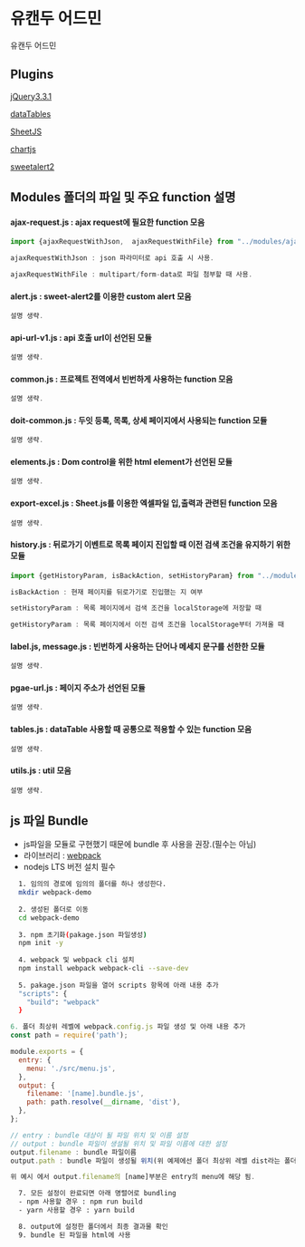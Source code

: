 
# 유캔두 어드민
유캔두 어드민

## Plugins
[jQuery3.3.1](https://jquery.com/)

[dataTables](https://datatables.net/)

[SheetJS](https://sheetjs.com/)

[chartjs](https://www.chartjs.org/)

[sweetalert2](https://sweetalert2.github.io/)

## Modules 폴더의 파일 및 주요 function 설명

#### ajax-request.js : ajax request에 필요한 function 모음
```javascript
import {ajaxRequestWithJson,  ajaxRequestWithFile} from "../modules/ajax-request.js";

ajaxRequestWithJson : json 파라미터로 api 호출 시 사용.

ajaxRequestWithFile : multipart/form-data로 파일 첨부할 때 사용.
```

#### alert.js : sweet-alert2를 이용한 custom alert 모음
```javascript
설명 생략.
```

#### api-url-v1.js : api 호출 url이 선언된 모듈
```javascript
설명 생략.
```

#### common.js : 프로젝트 전역에서 빈번하게 사용하는 function 모음
```javascript
설명 생략.
```

#### doit-common.js : 두잇 등록, 목록, 상세 페이지에서 사용되는 function 모듈
```javascript
설명 생략.
```

#### elements.js : Dom control을 위한 html element가 선언된 모듈
```javascript
설명 생략.
```

#### export-excel.js : Sheet.js를 이용한 엑셀파일 입,출력과 관련된 function 모음
```javascript
설명 생략.
```

#### history.js : 뒤로가기 이벤트로 목록 페이지 진입할 때 이전 검색 조건을 유지하기 위한 모듈
```javascript
import {getHistoryParam, isBackAction, setHistoryParam} from "../modules/history.js";

isBackAction : 현재 페이지를 뒤로가기로 진입했는 지 여부

setHistoryParam : 목록 페이지에서 검색 조건을 localStorage에 저장할 때

getHistoryParam : 목록 페이지에서 이전 검색 조건을 localStorage부터 가져올 때

```

#### label.js, message.js : 빈번하게 사용하는 단어나 메세지 문구를 선한한 모듈
```javascript
설명 생략.
```

#### pgae-url.js : 페이지 주소가 선언된 모듈
```javascript
설명 생략.
```

#### tables.js : dataTable 사용할 때 공통으로 적용할 수 있는 function 모음
```javascript
설명 생략.
```

#### utils.js : util 모음
```javascript
설명 생략.
```
## js 파일 Bundle
* js파일을 모듈로 구현했기 때문에 bundle 후 사용을 권장.(필수는 아님)
* 라이브러리 : [webpack](https://webpack.js.org/)
* nodejs LTS 버전 설치 필수
```bash
  1. 임의의 경로에 임의의 폴더를 하나 생성한다.
  mkdir webpack-demo
  
  2. 생성된 폴더로 이동
  cd webpack-demo
  
  3. npm 초기화(pakage.json 파일생성)
  npm init -y
  
  4. webpack 및 webpack cli 설치
  npm install webpack webpack-cli --save-dev
  
  5. pakage.json 파일을 열어 scripts 항목에 아래 내용 추가
  "scripts": {
    "build": "webpack"
  }
```
```javascript
6. 폴더 최상위 레벨에 webpack.config.js 파일 생성 및 아래 내용 추가
const path = require('path');

module.exports = {
  entry: {
    menu: './src/menu.js',
  },
  output: {
    filename: '[name].bundle.js',
    path: path.resolve(__dirname, 'dist'),
  },
};

// entry : bundle 대상이 될 파일 위치 및 이름 설정
// output : bundle 파일이 생설될 위치 및 파일 이름에 대한 설정
output.filename : bundle 파일이름
output.path : bundle 파일이 생성될 위치(위 예제에선 폴더 최상위 레벨 dist라는 폴더에 생성됨)

위 예시 에서 output.filename의 [name]부분은 entry의 menu에 해당 됨.
```
```bash
  7. 모든 설정이 완료되면 아래 명렬어로 bundling
  - npm 사용할 경우 : npm run build
  - yarn 사용할 경우 : yarn build

  8. output에 설정한 폴더에서 최종 결과물 확인
  9. bundle 된 파일을 html에 사용
```